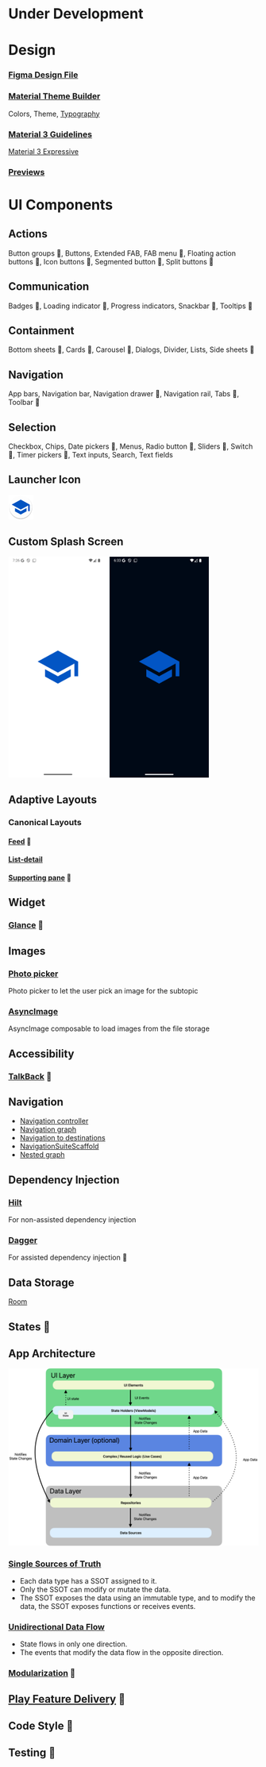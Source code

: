 # Under Development

# Design 
### [Figma Design File](https://www.figma.com/design/PFv6qgJRGjVoNkekrOewZM/StudyApp?node-id=1-3&t=Z2gDVT6f44Ki0b7z-1) 
### [Material Theme Builder](https://www.figma.com/community/plugin/1034969338659738588/material-theme-builder) 
Colors, Theme, [Typography](https://m3.material.io/styles/typography/overview)
### [Material 3 Guidelines](https://developer.android.com/design/ui?hl=en) 
[Material 3 Expressive](https://m3.material.io/blog/building-with-m3-expressive)
### [Previews](https://developer.android.com/develop/ui/compose/tooling/previews)

# UI Components

## Actions
Button groups :arrows_counterclockwise:,  Buttons, Extended FAB, FAB menu  :arrows_counterclockwise:, Floating action buttons  :arrows_counterclockwise:, Icon buttons  :arrows_counterclockwise:, Segmented button  :arrows_counterclockwise:, Split buttons  :arrows_counterclockwise:

## Communication
Badges  :arrows_counterclockwise:, Loading indicator  :arrows_counterclockwise:, Progress indicators, Snackbar  :arrows_counterclockwise:,  Tooltips  :arrows_counterclockwise:

## Containment
Bottom sheets  :arrows_counterclockwise:, Cards  :arrows_counterclockwise:, Carousel  :arrows_counterclockwise:, Dialogs, Divider, Lists, Side sheets  :arrows_counterclockwise:

## Navigation 
App bars, Navigation bar, Navigation drawer :arrows_counterclockwise:, Navigation rail, Tabs  :arrows_counterclockwise:, Toolbar  :arrows_counterclockwise:

## Selection
Checkbox, Chips, Date pickers  :arrows_counterclockwise:, Menus, Radio button  :arrows_counterclockwise:, Sliders  :arrows_counterclockwise:, Switch  :arrows_counterclockwise:, Timer pickers  :arrows_counterclockwise:, Text inputs, Search, Text fields

## Launcher Icon
<img alt="image" width="50"  src = docs/images/study-app-ic_launcher_round.png>

## Custom Splash Screen

<img width="200" alt="image" src = docs/images/study-app-splash-screen-light.png>  <img width="200" alt="image" src = docs/images/study-app-splash-screen-dark.png>

## Adaptive Layouts 
### Canonical Layouts 
#### [Feed](https://m3.material.io/foundations/layout/canonical-layouts/overview#963d7d99-4f04-4685-b7bd-57a89607b514) :arrows_counterclockwise:
#### [List-detail](https://developer.android.com/develop/ui/compose/layouts/adaptive/list-detail)
#### [Supporting pane](https://m3.material.io/foundations/layout/canonical-layouts/overview#b01f6399-a0d3-4fd8-b78b-78a9ab663482) :arrows_counterclockwise:

## Widget 
### [Glance](https://developer.android.com/codelabs/glance?hl=en#0) :arrows_counterclockwise:
## Images
### [Photo picker](https://developer.android.com/training/data-storage/shared/photopicker) 
Photo picker to let the user pick an image for the subtopic
### [AsyncImage](https://developer.android.com/develop/ui/compose/graphics/images/loading)
AsyncImage composable to load images from the file storage
## Accessibility
### [TalkBack](https://developer.android.com/guide/topics/ui/accessibility/testing#talkback) :arrows_counterclockwise:

## Navigation 
 -  [Navigation controller](https://developer.android.com/guide/navigation/navcontroller)
 -  [Navigation graph](https://developer.android.com/guide/navigation/design)
 -  [Navigation to destinations](https://developer.android.com/guide/navigation/use-graph/navigate)
 -  [NavigationSuiteScaffold](https://developer.android.com/develop/ui/compose/layouts/adaptive/build-adaptive-navigation)
 -  [Nested graph](https://developer.android.com/guide/navigation/design/nested-graphs)
## Dependency Injection 
### [Hilt](https://developer.android.com/training/dependency-injection/hilt-android?hl=en)
For non-assisted dependency injection
### [Dagger](https://developer.android.com/training/dependency-injection/dagger-android#assisted-injection) 
For assisted dependency injection :arrows_counterclockwise:
## Data Storage 
[Room](https://developer.android.com/training/data-storage/room?hl=en)
## States :arrows_counterclockwise:

## App Architecture
<img width="600" alt="image" src = docs/images/architecture.png>

### [Single Sources of Truth](https://developer.android.com/topic/architecture#single-source-of-truth) 
* Each data type has a SSOT assigned to it.
* Only the SSOT can modify or mutate the data.
* The SSOT exposes the data using an immutable type, and to modify the data, the SSOT exposes functions or receives events.

### [Unidirectional Data Flow](https://developer.android.com/topic/architecture#unidirectional-data-flow)
* State flows in only one direction.
* The events that modify the data flow in the opposite direction.
  
### [Modularization](https://developer.android.com/topic/modularization) :arrows_counterclockwise:

## [Play Feature Delivery](https://developer.android.com/guide/playcore/feature-delivery) :arrows_counterclockwise:


## Code Style :arrows_counterclockwise:

## Testing :arrows_counterclockwise:
